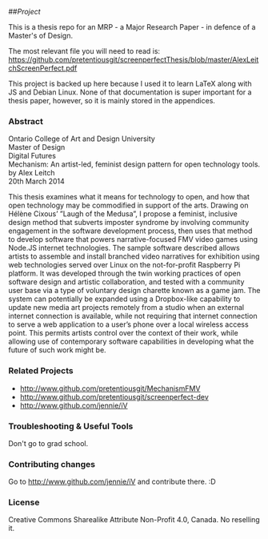 ##_Project_

This is a thesis repo for an MRP - a Major Research Paper - in defence of a Master's of Design.

The most relevant file you will need to read is:
https://github.com/pretentiousgit/screenperfectThesis/blob/master/AlexLeitchScreenPerfect.pdf

This project is backed up here because I used it to learn LaTeX along with JS and Debian Linux. None of that documentation is super important for a thesis paper, however, so it is mainly stored in the appendices.

### Abstract

Ontario College of Art and Design University  
Master of Design  
Digital Futures  
Mechanism: An artist-led, feminist design pattern for open technology tools.  
by Alex Leitch  
20th March 2014  

This thesis examines what it means for technology to open, and how that open technology may
be commodified in support of the arts. Drawing on Hélène Cixous’ ”Laugh of the Medusa”,
I propose a feminist, inclusive design method that subverts imposter syndrome by involving
community engagement in the software development process, then uses that method to develop
software that powers narrative-focused FMV video games using Node.JS internet technologies.
The sample software described allows artists to assemble and install branched video narratives
for exhibition using web technologies served over Linux on the not-for-profit Raspberry Pi
platform. It was developed through the twin working practices of open software design and
artistic collaboration, and tested with a community user base via a type of voluntary design
charette known as a game jam. The system can potentially be expanded using a Dropbox-like
capability to update new media art projects remotely from a studio when an external internet
connection is available, while not requiring that internet connection to serve a web application
to a user’s phone over a local wireless access point. This permits artists control over the context
of their work, while allowing use of contemporary software capabilities in developing what the
future of such work might be.


### Related Projects

* http://www.github.com/pretentiousgit/MechanismFMV
* http://www.github.com/pretentiousgit/screenperfect-dev
* http://www.github.com/jennie/iV


### Troubleshooting & Useful Tools
Don't go to grad school.

### Contributing changes
Go to http://www.github.com/jennie/iV and contribute there. :D

### License

Creative Commons Sharealike Attribute Non-Profit 4.0, Canada. No reselling it.